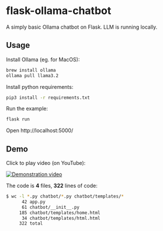 flask-ollama-chatbot
=
A simply basic Ollama chatbot on Flask. LLM is running locally.


Usage
-
Install Ollama (eg. for MacOS):
```sh
brew install ollama
ollama pull llama3.2
```

Install python requirements:
```sh
pip3 install -r requirements.txt
```

Run the example:
```sh
flask run
```

Open http://localhost:5000/


Demo
-
Click to play video (on YouTube):

[![Demonstration video](https://img.youtube.com/vi/zbxCjDpgnRE/0.jpg)](https://www.youtube.com/watch?v=zbxCjDpgnRE "Demonstration video")

The code is **4** files, **322** lines of code:
```sh
$ wc -l *.py chatbot/*.py chatbot/templates/*
      42 app.py
      61 chatbot/__init__.py
     185 chatbot/templates/home.html
      34 chatbot/templates/html.html
     322 total
```